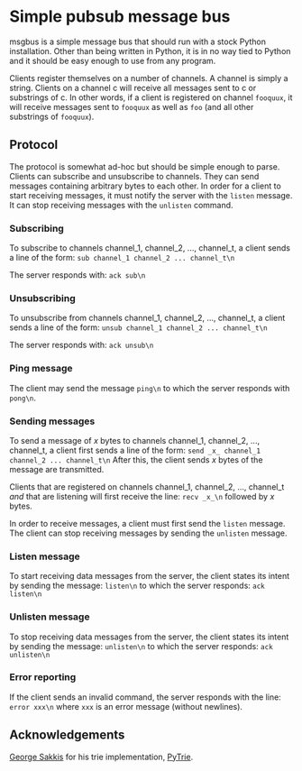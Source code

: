 Simple pubsub message bus
=========================

msgbus is a simple message bus that should run with a stock Python installation.
Other than being written in Python, it is in no way tied to Python and it should
be easy enough to use from any program.

Clients register themselves on a number of channels. A channel is simply a string.
Clients on a channel c will receive all messages sent to c or substrings of c.
In other words, if a client is registered on channel ``fooquux``, it will receive
messages sent to ``fooquux`` as well as ``foo`` (and all other substrings of
``fooquux``).

Protocol
--------

The protocol is somewhat ad-hoc but should be simple enough to parse. Clients
can subscribe and unsubscribe to channels. They can send messages containing
arbitrary bytes to each other. In order for a client to start receiving messages,
it must notify the server with the ``listen`` message. It can stop receiving
messages with the ``unlisten`` command.

### Subscribing

To subscribe to channels channel_1, channel_2, ..., channel_t, a client
sends a line of the form:
``sub channel_1 channel_2 ... channel_t\n``

The server responds with:
``ack sub\n``

### Unsubscribing

To unsubscribe from channels channel_1, channel_2, ..., channel_t, a client
sends a line of the form:
``unsub channel_1 channel_2 ... channel_t\n``

The server responds with:
``ack unsub\n``

### Ping message

The client may send the message ``ping\n`` to which the server responds
with ``pong\n``.

### Sending messages

To send a message of _x_ bytes to channels channel_1, channel_2, ..., channel_t,
a client first sends a line of the form:
``send _x_ channel_1 channel_2 ... channel_t\n``
After this, the client sends _x_ bytes of the message are transmitted.

Clients that are registered on channels channel_1, channel_2, ..., channel_t
*and* that are listening will first receive the line:
``recv _x_\n``
followed by _x_ bytes.

In order to receive messages, a client must first send the ``listen`` message.
The client can stop receiving messages by sending the ``unlisten`` message.

### Listen message

To start receiving data messages from the server, the client states its intent
by sending the message:
``listen\n``
to which the server responds:
``ack listen\n``

### Unlisten message

To stop receiving data messages from the server, the client states its intent
by sending the message:
``unlisten\n``
to which the server responds:
``ack unlisten\n``

### Error reporting

If the client sends an invalid command, the server responds with the line:
``error xxx\n``
where ``xxx`` is an error message (without newlines).

Acknowledgements
----------------

[George Sakkis](https://bitbucket.org/gsakkis) for his trie implementation,
[PyTrie](https://pypi.python.org/pypi/PyTrie).
